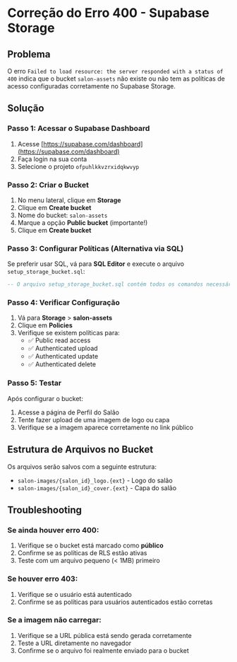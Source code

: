 # Correção do Erro 400 - Supabase Storage

## Problema
O erro `Failed to load resource: the server responded with a status of 400` indica que o bucket `salon-assets` não existe ou não tem as políticas de acesso configuradas corretamente no Supabase Storage.

## Solução

### Passo 1: Acessar o Supabase Dashboard
1. Acesse [https://supabase.com/dashboard](https://supabase.com/dashboard)
2. Faça login na sua conta
3. Selecione o projeto `ofpuhlkkvzrxidqkwvyp`

### Passo 2: Criar o Bucket
1. No menu lateral, clique em **Storage**
2. Clique em **Create bucket**
3. Nome do bucket: `salon-assets`
4. Marque a opção **Public bucket** (importante!)
5. Clique em **Create bucket**

### Passo 3: Configurar Políticas (Alternativa via SQL)
Se preferir usar SQL, vá para **SQL Editor** e execute o arquivo `setup_storage_bucket.sql`:

```sql
-- O arquivo setup_storage_bucket.sql contém todos os comandos necessários
```

### Passo 4: Verificar Configuração
1. Vá para **Storage** > **salon-assets**
2. Clique em **Policies**
3. Verifique se existem políticas para:
   - ✅ Public read access
   - ✅ Authenticated upload
   - ✅ Authenticated update
   - ✅ Authenticated delete

### Passo 5: Testar
Após configurar o bucket:
1. Acesse a página de Perfil do Salão
2. Tente fazer upload de uma imagem de logo ou capa
3. Verifique se a imagem aparece corretamente no link público

## Estrutura de Arquivos no Bucket
Os arquivos serão salvos com a seguinte estrutura:
- `salon-images/{salon_id}_logo.{ext}` - Logo do salão
- `salon-images/{salon_id}_cover.{ext}` - Capa do salão

## Troubleshooting

### Se ainda houver erro 400:
1. Verifique se o bucket está marcado como **público**
2. Confirme se as políticas de RLS estão ativas
3. Teste com um arquivo pequeno (< 1MB) primeiro

### Se houver erro 403:
1. Verifique se o usuário está autenticado
2. Confirme se as políticas para usuários autenticados estão corretas

### Se a imagem não carregar:
1. Verifique se a URL pública está sendo gerada corretamente
2. Teste a URL diretamente no navegador
3. Confirme se o arquivo foi realmente enviado para o bucket